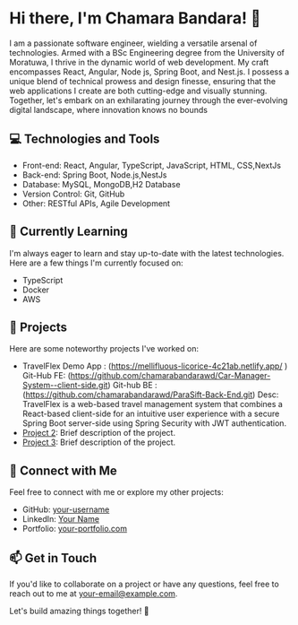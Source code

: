 # Hi there, I'm Chamara Bandara! 👋

I am a passionate software engineer, wielding a versatile arsenal of technologies. Armed with a BSc Engineering degree from the University of Moratuwa, I thrive in the dynamic world of web development. My craft encompasses React, Angular, Node js, Spring Boot, and Nest.js. I possess a unique blend of technical prowess and design finesse, ensuring that the web applications I create are both cutting-edge and visually stunning. Together, let's embark on an exhilarating journey through the ever-evolving digital landscape, where innovation knows no bounds 

## 💻 Technologies and Tools

- Front-end: React, Angular, TypeScript, JavaScript, HTML, CSS,NextJs 
- Back-end: Spring Boot, Node.js,NestJs
- Database: MySQL, MongoDB,H2 Database
- Version Control: Git, GitHub
- Other: RESTful APIs, Agile Development

## 🌱 Currently Learning

I'm always eager to learn and stay up-to-date with the latest technologies. Here are a few things I'm currently focused on:

- TypeScript
- Docker
- AWS

## 🚀 Projects

Here are some noteworthy projects I've worked on:

- TravelFlex
    Demo App : (https://mellifluous-licorice-4c21ab.netlify.app/ )
    Git-Hub FE: (https://github.com/chamarabandarawd/Car-Manager-System--client-side.git)
    Git-hub BE : (https://github.com/chamarabandarawd/ParaSift-Back-End.git)
  Desc: TravelFlex is a web-based travel management system that combines a React-based client-side for an intuitive user experience with a secure Spring Boot server-side using Spring Security with JWT authentication.
- [Project 2](https://github.com/your-username/project-2): Brief description of the project.
- [Project 3](https://github.com/your-username/project-3): Brief description of the project.

## 🔗 Connect with Me

Feel free to connect with me or explore my other projects:

- GitHub: [your-username](https://github.com/your-username)
- LinkedIn: [Your Name](https://www.linkedin.com/in/your-name)
- Portfolio: [your-portfolio.com](https://www.your-portfolio.com)

## 📫 Get in Touch

If you'd like to collaborate on a project or have any questions, feel free to reach out to me at your-email@example.com.

Let's build amazing things together! 🚀
